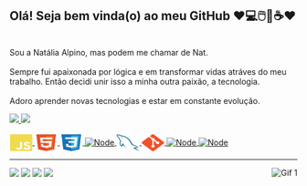 ## Olá! Seja bem vinda(o) ao meu GitHub ❤️💻🖱️💾☕❤️

<br/>Sou a Natália Alpino, mas podem me chamar de Nat.<br/>
<br/>Sempre fui apaixonada por lógica e em transformar vidas atráves do meu trabalho. Então decidi unir isso a minha outra paixão, a tecnologia.<br/>
<br>Adoro aprender novas tecnologias e estar em constante evolução.</br>

 <div>
  <a href="https://github.com/NatAlpino">
  <img height="180em" src="https://github-readme-stats.vercel.app/api?username=NatAlpino&show_icons=true&theme=radical&include_all_commits=true&count_private=true"/>
  <img right="180em" src="https://github-readme-stats.vercel.app/api/top-langs/?username=NatAlpino&layout=compact&langs_count=7&theme=radical"/>
</div>
<div style="display: inline_block"><br>
  <img align="center" alt="Rafa-Js" height="30" width="40" src="https://raw.githubusercontent.com/devicons/devicon/master/icons/javascript/javascript-plain.svg">
  <img align="center" alt="Rafa-HTML" height="30" width="40" src="https://raw.githubusercontent.com/devicons/devicon/master/icons/html5/html5-original.svg">
  <img align="center" alt="Rafa-CSS" height="30" width="40" src="https://raw.githubusercontent.com/devicons/devicon/master/icons/css3/css3-original.svg">
  <img align="center" alt="Node" height="30" width="40" src="https://cdn.jsdelivr.net/gh/devicons/devicon/icons/nodejs/nodejs-plain.svg" />
   <img align="center" alt="Node" height="30" width="40" src="https://raw.githubusercontent.com/devicons/devicon/master/icons/mysql/mysql-original.svg" >
     <img align="center" alt="Node" height="30" width="40" src="https://raw.githubusercontent.com/devicons/devicon/master/icons/git/git-original.svg" >
 <img align="center" alt="Node" height="30" width="40" src="https://cdn.jsdelivr.net/gh/devicons/devicon/icons/graphql/graphql-plain-wordmark.svg" />
 <img align="center" alt="Node" height="30" width="40" src="https://cdn.jsdelivr.net/gh/devicons/devicon/icons/docker/docker-plain-wordmark.svg" />
 
__________________________________________________________________________________________________________________________________ 
 
<div> 
   <img align="right" alt="Gif 1" height="100" src="https://cdn.discordapp.com/attachments/721420818315477133/883792465642024980/gif_1.gif">
</div>
  

  <a href="https://www.linkedin.com/in/natalia-alpino" target="_blank"><img src="https://img.shields.io/badge/-LinkedIn-%230077B5?style=for-the-badge&logo=linkedin&logoColor=white" target="_blank"></a> 
   <a href="https://www.instagram.com/nathyalpino/" target="_blank"><img src="https://img.shields.io/badge/-Instagram-%23E4405F?style=for-the-badge&logo=instagram&logoColor=white" target="_blank"></a>
  <a href="https://discord.gg/xqCMD9Me" target="_blank"><img src="https://img.shields.io/badge/Discord-7289DA?style=for-the-badge&logo=discord&logoColor=white" target="_blank"></a> 
  <a href = "mailto:nathyalpino1@gmail.com"><img src="https://img.shields.io/badge/-Gmail-%23333?style=for-the-badge&logo=gmail&logoColor=white" target="_blank"></a>
 
 
  
 
</div>
